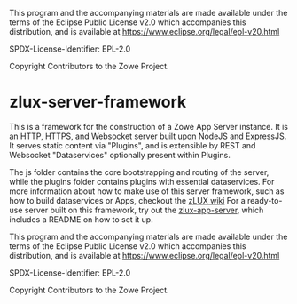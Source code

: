 This program and the accompanying materials are
made available under the terms of the Eclipse Public License v2.0 which accompanies
this distribution, and is available at https://www.eclipse.org/legal/epl-v20.html

SPDX-License-Identifier: EPL-2.0

Copyright Contributors to the Zowe Project.
# zlux-server-framework
This is a framework for the construction of a Zowe App Server instance. It is an HTTP, HTTPS, and Websocket server built upon NodeJS and ExpressJS. It serves static content via "Plugins", and is extensible by REST and Websocket "Dataservices" optionally present within Plugins.

The js folder contains the core bootstrapping and routing of the server, while the plugins folder contains plugins with essential dataservices.
For more information about how to make use of this server framework, such as how to build dataservices or Apps, checkout the [zLUX wiki](https://github.com/zowe/zlux/wiki)
For a ready-to-use server built on this framework, try out the [zlux-app-server](https://github.com/zowe/zlux-app-server), which includes a README on how to set it up.


This program and the accompanying materials are
made available under the terms of the Eclipse Public License v2.0 which accompanies
this distribution, and is available at https://www.eclipse.org/legal/epl-v20.html

SPDX-License-Identifier: EPL-2.0

Copyright Contributors to the Zowe Project.
